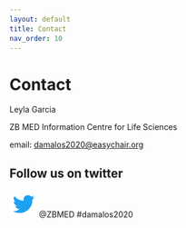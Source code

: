 ```yaml
---
layout: default
title: Contact
nav_order: 10
---
```


# Contact

Leyla Garcia

ZB MED Information Centre for Life Sciences

email: damalos2020@easychair.org

## Follow us on twitter
![twitter](../img/twitter.gif) @ZBMED #damalos2020